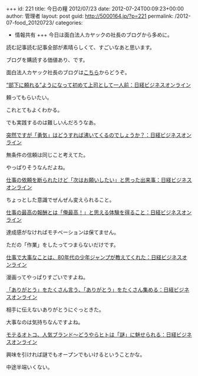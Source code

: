 +++
id: 221
title: 今日の糧 2012/07/23
date: 2012-07-24T00:09:23+00:00
author: 管理者
layout: post
guid: http://5000164.jp/?p=221
permalink: /2012-07-food_20120723/
categories:
  - 情報共有
+++
今日は面白法人カヤックの社長のブログから多めに。
  
読む記事読む記事全部が素晴らしくて、すごいなあと思います。
  
ブログを購読する価値あり、です。
  
面白法人カヤック社長のブログは[こちら](http://business.nikkeibp.co.jp/article/opinion/20111227/225722/)からどうぞ。 <section> 

<div>
  <a href="http://business.nikkeibp.co.jp/article/opinion/20120111/226026/">“部下に頼れる”ようになって初めて上司として一人前：日経ビジネスオンライン</a>
</div>

頼ってもらいたい。
  
これとてもよくわかる。
  
でも実践するのは難しいんだろうなあ。 </section> <section> 

<div>
  <a href="http://business.nikkeibp.co.jp/article/opinion/20120605/232947/">突然ですが「勇気」はどうすれば沸いてくるのでしょうか？：日経ビジネスオンライン</a>
</div>

無条件の信頼は同じこと考えてた。
  
やっぱりそうなんだよね。 </section> <section> 

<div>
  <a href="http://business.nikkeibp.co.jp/article/opinion/20120517/232220/">仕事の依頼を断られたけど「次はお願いしたい」と思った出来事：日経ビジネスオンライン</a>
</div>

ちょっとした意識でぜんぜん変えられること。 </section> <section> 

<div>
  <a href="http://business.nikkeibp.co.jp/article/opinion/20120406/230710/">仕事の最高の報酬とは「俺最高！」と思える体験を得ること：日経ビジネスオンライン</a>
</div>

達成感がなければモチベーションは保てません。
  
ただの「作業」をしたってつまらないだけです。 </section> <section> 

<div>
  <a href="http://business.nikkeibp.co.jp/article/opinion/20120312/229709/">仕事で大事なことは、80年代の少年ジャンプが教えてくれた：日経ビジネスオンライン</a>
</div>

漫画ってやっぱりすごいですよね。 </section> <section> 

<div>
  <a href="http://business.nikkeibp.co.jp/article/opinion/20120312/229704/">「ありがとう」をたくさん言う、「ありがとう」をたくさん集める：日経ビジネスオンライン</a>
</div>

相手に伝えないありがとうにぐっときた。
  
大事なのは気持ちなんですよね。 </section> <section> 

<div>
  <a href="http://business.nikkeibp.co.jp/article/opinion/20120208/226976/">モテるオトコ、人気ブランド～どうやらヒトは「謎」に魅せられる：日経ビジネスオンライン</a>
</div>

興味を引ければ謎でもオープンでもいけるということかな。
  
中途半端いくない。 </section>